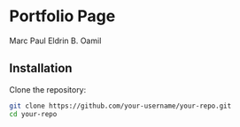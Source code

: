 # Portfolio Page

Marc Paul Eldrin B. Oamil

## Installation

Clone the repository:

```bash
git clone https://github.com/your-username/your-repo.git
cd your-repo
